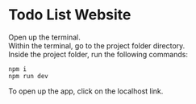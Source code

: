 # Todo List Website
Open up the terminal. <br />
Within the terminal, go to the project folder directory. <br />
Inside the project folder, run the following commands: <br />
```
npm i 
npm run dev
```
To open up the app, click on the localhost link.
